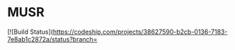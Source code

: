 # MUSR

[![Build Status](https://codeship.com/projects/38627590-b2cb-0136-7183-7e8ab1c2872a/status?branch=
